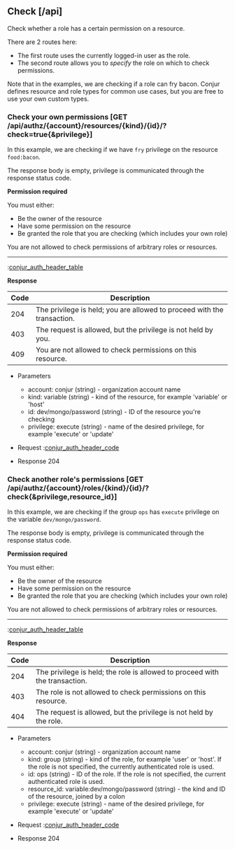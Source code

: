 ## Check [/api]

Check whether a role has a certain permission on a resource.

There are 2 routes here:
* The first route uses the currently logged-in user as the role.
* The second route allows you to *specify* the role on which to check permissions.

Note that in the examples, we are checking if a role can fry bacon.
Conjur defines resource and role types for common use cases, but you
are free to use your own custom types.

### Check your own permissions [GET /api/authz/{account}/resources/{kind}/{id}/?check=true{&privilege}]

In this example, we are checking if we have `fry` privilege on the resource `food:bacon`.

The response body is empty, privilege is communicated through the response status code.

**Permission required**

You must either:

* Be the owner of the resource
* Have some permission on the resource
* Be granted the role that you are checking (which includes your own role)

You are not allowed to check permissions of arbitrary roles or resources.

---

:[conjur_auth_header_table](partials/conjur_auth_header_table.md)

**Response**

|Code|Description|
|----|-----------|
|204|The privilege is held; you are allowed to proceed with the transaction.|
|403|The request is allowed, but the privilege is not held by you.|
|409|You are not allowed to check permissions on this resource.|

+ Parameters
    + account: conjur (string) - organization account name
    + kind: variable (string) - kind of the resource, for example 'variable' or 'host'
    + id: dev/mongo/password (string) - ID of the resource you're checking
    + privilege: execute (string) - name of the desired privilege, for example 'execute' or 'update'

+ Request
    :[conjur_auth_header_code](partials/conjur_auth_header_code.md)

+ Response 204


### Check another role's permissions [GET /api/authz/{account}/roles/{kind}/{id}/?check{&privilege,resource_id}]

In this example, we are checking if the group `ops` has
`execute` privilege on the variable `dev/mongo/password`.

The response body is empty, privilege is communicated through the response status code.

**Permission required**

You must either:

* Be the owner of the resource
* Have some permission on the resource
* Be granted the role that you are checking (which includes your own role)

You are not allowed to check permissions of arbitrary roles or resources.

---

:[conjur_auth_header_table](partials/conjur_auth_header_table.md)

**Response**

|Code|Description|
|----|-----------|
|204|The privilege is held; the role is allowed to proceed with the transaction.|
|403|The role is not allowed to check permissions on this resource.|
|404|The request is allowed, but the privilege is not held by the role.|

+ Parameters
    + account: conjur (string) - organization account name
    + kind: group (string) - kind of the role, for example 'user' or 'host'. If the role is not specified, the currently authenticated role is used.
    + id: ops (string) - ID of the role. If the role is not specified, the current authenticated role is used.
    + resource_id: variable:dev/mongo/password (string) - the kind and ID of the resource, joined by a colon
    + privilege: execute (string) - name of the desired privilege, for example 'execute' or 'update'

+ Request
    :[conjur_auth_header_code](partials/conjur_auth_header_code.md)

+ Response 204
